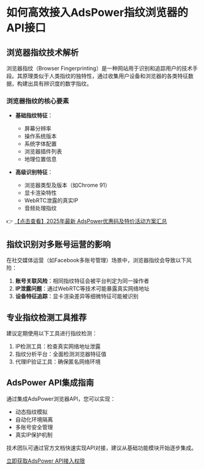 # 如何高效接入AdsPower指纹浏览器的API接口

## 浏览器指纹技术解析

浏览器指纹（Browser Fingerprinting）是一种网站用于识别和追踪用户的技术手段。其原理类似于人类指纹的独特性，通过收集用户设备和浏览器的各类特征数据，构建出具有辨识度的数字指纹。

### 浏览器指纹的核心要素

- **基础指纹特征**：
  - 屏幕分辨率
  - 操作系统版本
  - 系统字体配置
  - 浏览器插件列表
  - 地理位置信息

- **高级识别特征**：
  - 浏览器类型及版本（如Chrome 91）
  - 显卡渲染特性
  - WebRTC泄露的真实IP
  - 音频处理指纹

👉 [【点击查看】2025年最新 AdsPower优惠码及特价活动方案汇总](https://bit.ly/adspower_free)

## 指纹识别对多账号运营的影响

在社交媒体运营（如Facebook多账号管理）场景中，浏览器指纹会导致以下风险：

1. **账号关联风险**：相同指纹特征会被平台判定为同一操作者
2. **IP泄露问题**：通过WebRTC等技术可能暴露真实网络地址
3. **设备特征追踪**：显卡渲染差异等细微特征可能被识别

## 专业指纹检测工具推荐

建议定期使用以下工具进行指纹检测：
1. IP检测工具：检查真实网络地址泄露
2. 指纹分析平台：全面检测浏览器特征值
3. 代理IP验证工具：确保匿名网络环境

## AdsPower API集成指南

通过集成AdsPower浏览器API，您可以实现：

- 动态指纹模拟
- 自动化环境隔离
- 多账号安全管理
- 真实IP保护机制

技术团队可通过官方文档快速实现API对接，建议从基础功能模块开始逐步集成。

[立即获取AdsPower API接入权限](https://bit.ly/adspower_free)
